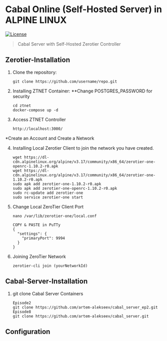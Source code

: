 # Cabal Online (Self-Hosted Server) in ALPINE LINUX

[![License](https://img.shields.io/badge/license-MIT-blue.svg)](https://opensource.org/licenses/MIT)

> Cabal Server with Self-Hosted Zerotier Controller

## Zerotier-Installation

1. Clone the repository:

   ```
   git clone https://github.com/username/repo.git
2. Installing ZTNET Container:
   **Change POSTGRES_PASSWORD for security
   ```
   cd ztnet
   docker-compose up -d
   
3. Access ZTNET Controller
   ```
   http://localhost:3000/
*Create an Account and Create a Network

4. Installing Local Zerotier Client to join the network you have created.
   ```
   wget https://dl-cdn.alpinelinux.org/alpine/v3.17/community/x86_64/zerotier-one-openrc-1.10.2-r0.apk
   wget https://dl-cdn.alpinelinux.org/alpine/v3.17/community/x86_64/zerotier-one-1.10.2-r0.apk
   sudo apk add zerotier-one-1.10.2-r0.apk 
   sudo apk add zerotier-one-openrc-1.10.2-r0.apk 
   sudo rc-update add zerotier-one
   sudo service zerotier-one start

5. Change Local ZeroTier Client Port
   ```
   nano /var/lib/zerotier-one/local.conf

   COPY & PASTE in PuTTy
   {
     "settings": {
       "primaryPort": 9994
     }
   }

5. Joining ZeroTier Network
   ```
   zerotier-cli join (yourNetworkId)

## Cabal-Server-Installation
1. git clone Cabal Server Containers
   
   ```
   Episode2
   git clone https://github.com/artem-alekseev/cabal_server_ep2.git
   Episode8
   git clone https://github.com/artem-alekseev/cabal_server.git
   
## Configuration
